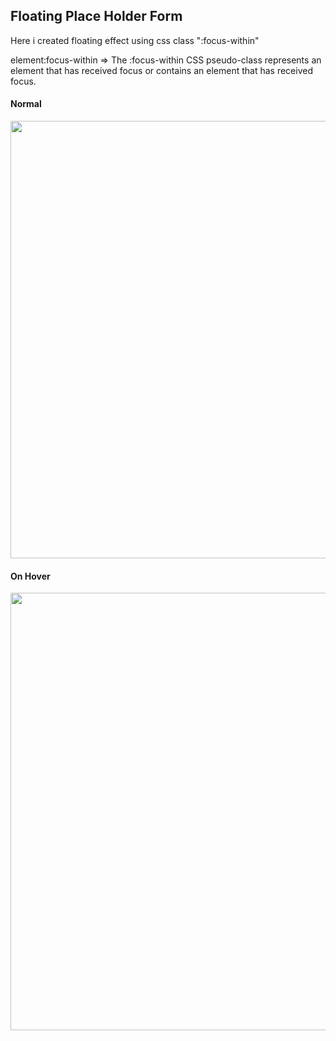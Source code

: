 ## Floating Place Holder Form

Here i created floating effect using css class ":focus-within"

element:focus-within =>
The :focus-within CSS pseudo-class represents an element that has received focus or contains an element that has received focus.

#### Normal

<img src="./images/withoutfocus.png" width="700"/>

#### On Hover

<img src="./images/withfocus.png" width="700"/>

